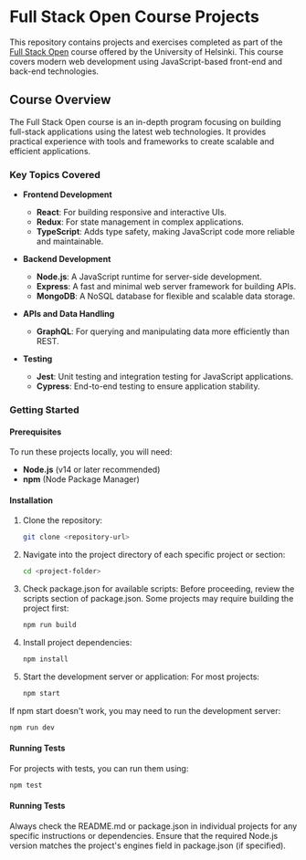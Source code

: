 # Full Stack Open Course Projects

This repository contains projects and exercises completed as part of the [Full Stack Open](https://fullstackopen.com/) course offered by the University of Helsinki. This course covers modern web development using JavaScript-based front-end and back-end technologies.

## Course Overview

The Full Stack Open course is an in-depth program focusing on building full-stack applications using the latest web technologies. It provides practical experience with tools and frameworks to create scalable and efficient applications.

### Key Topics Covered

- **Frontend Development**
  - **React**: For building responsive and interactive UIs.
  - **Redux**: For state management in complex applications.
  - **TypeScript**: Adds type safety, making JavaScript code more reliable and maintainable.

- **Backend Development**
  - **Node.js**: A JavaScript runtime for server-side development.
  - **Express**: A fast and minimal web server framework for building APIs.
  - **MongoDB**: A NoSQL database for flexible and scalable data storage.

- **APIs and Data Handling**
  - **GraphQL**: For querying and manipulating data more efficiently than REST.

- **Testing**
  - **Jest**: Unit testing and integration testing for JavaScript applications.
  - **Cypress**: End-to-end testing to ensure application stability.

### Getting Started

#### Prerequisites

To run these projects locally, you will need:

- **Node.js** (v14 or later recommended)
- **npm** (Node Package Manager)

#### Installation

1. Clone the repository:
   ```bash
   git clone <repository-url>

2. Navigate into the project directory of each specific project or section:
   ```bash
   cd <project-folder>

3. Check package.json for available scripts:
   Before proceeding, review the scripts section of package.json. Some projects may require building the project first:
   ```bash
   npm run build


4. Install project dependencies:
   ```bash
   npm install

5. Start the development server or application:
   For most projects:
   ```bash
   npm start

  If npm start doesn't work, you may need to run the development server:
  ```bash
  npm run dev
```

#### Running Tests

For projects with tests, you can run them using:
```bash
npm test
```

#### Running Tests
Always check the README.md or package.json in individual projects for any specific instructions or dependencies.
Ensure that the required Node.js version matches the project's engines field in package.json (if specified).
